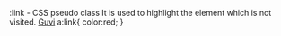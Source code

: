:link - CSS pseudo class
It is used to highlight the element which is not visited.
<a href="https://www.guvi.in">Guvi</a>
a:link{
color:red;
}
